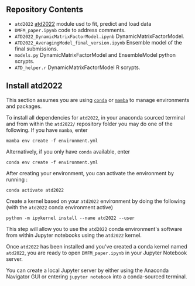 ## Repository Contents

* `atd2022` [atd2022](https://gitlab.com/algorithms-for-threat-detection/2022/atd2022/) module usd to fit, predict and load data
* `DMFM_paper.ipynb` code to address comments.
* `ATD2022_DynamicMatrixFactorModel.ipynb` DynamicMatrixFactorModel.
* `ATD2022_AveragingModel_final_version.ipynb` Ensemble model of the final submissions.
* `models.py` DynamicMatrixFactorModel and EnsembleModel python scrypts.
* `ATD_helper.r` DynamicMatrixFactorModel R scrypts.

## Install atd2022

This section assumes you are using [`conda`](https://anaconda.org/anaconda/conda) or [`mamba`](https://mamba.readthedocs.io/en/latest/installation.html) to manage environments and packages.

To install all dependencies for `atd2022`, in your anaconda sourced terminal and from within the `atd2022/` repository folder you may do one of the following. If you have `mamba`, enter

```
mamba env create -f environment.yml
```

Alternatively, if you only have `conda` available, enter

```
conda env create -f environment.yml
```

After creating your environment, you can activate the environment by running :

```
conda activate atd2022
```


Create a kernel based on your `atd2022` environment by doing the following (with the `atd2022` conda environment active)
```
python -m ipykernel install --name atd2022 --user
```

This step will allow you to use the `atd2022` conda environment's software from within Jupyter notebooks using the `atd2022` kernel.

Once `atd2022` has been installed and you've created a conda kernel named `atd2022`, you are ready to open `DMFM_paper.ipynb` in your Jupyter Notebook server.

You can create a local Jupyter server by either using the Anaconda Navigator GUI or entering `jupyter notebook` into a conda-sourced terminal.
